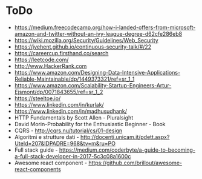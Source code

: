 # ToDo

* https://medium.freecodecamp.org/how-i-landed-offers-from-microsoft-amazon-and-twitter-without-an-ivy-league-degree-d62cfe286eb8
* https://wiki.mozilla.org/Security/Guidelines/Web_Security
* https://jvehent.github.io/continuous-security-talk/#/22
* https://careercup.firsthand.co/search
* https://leetcode.com/
* http://www.HackerRank.com
* https://www.amazon.com/Designing-Data-Intensive-Applications-Reliable-Maintainable/dp/1449373321/ref=sr_1_1
* https://www.amazon.com/Scalability-Startup-Engineers-Artur-Ejsmont/dp/0071843655/ref=sr_1_2
* https://steeltoe.io/
* https://www.linkedin.com/in/kurlak/
* https://www.linkedin.com/in/madhusudhank/
* HTTP Fundamentals by Scott Allen - Pluralsight
* David Morin-Probability for the Enthusiastic Beginner - Book
* CQRS - http://cqrs.nu/tutorial/cs/01-design
* Algoritmi e strutture dati - http://docenti.unicam.it/pdett.aspx?UteId=207&IDPADRE=968&tv=m&ru=PO
* Full stack guide - https://medium.com/coderbyte/a-guide-to-becoming-a-full-stack-developer-in-2017-5c3c08a1600c
* Awesome react component - https://github.com/brillout/awesome-react-components
